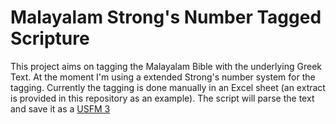 # Malayalam Strong's Number Tagged Scripture
This project aims on tagging the Malayalam Bible with the underlying Greek Text. At the moment I'm using a extended Strong's number system for the tagging. Currently the tagging is done manually in an Excel sheet (an extract is provided in this repository as an example). The script will parse the text and save it as a [USFM 3](http://ubsicap.github.io/usfm/characters/index.html#w-w])
